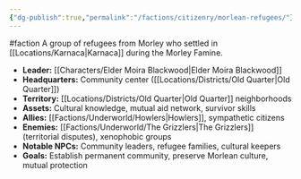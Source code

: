```yaml
---
{"dg-publish":true,"permalink":"/factions/citizenry/morlean-refugees/"}
---
```


#faction 
A group of refugees from Morley who settled in [[Locations/Karnaca\|Karnaca]] during the Morley Famine.

- **Leader:** [[Characters/Elder Moira Blackwood\|Elder Moira Blackwood]]
- **Headquarters:** Community center ([[Locations/Districts/Old Quarter\|Old Quarter]])
- **Territory:** [[Locations/Districts/Old Quarter\|Old Quarter]] neighborhoods
- **Assets:** Cultural knowledge, mutual aid network, survivor skills
- **Allies:** [[Factions/Underworld/Howlers\|Howlers]], sympathetic citizens
- **Enemies:** [[Factions/Underworld/The Grizzlers\|The Grizzlers]] (territorial disputes), xenophobic groups
- **Notable NPCs:** Community leaders, refugee families, cultural keepers
- **Goals:** Establish permanent community, preserve Morlean culture, mutual protection